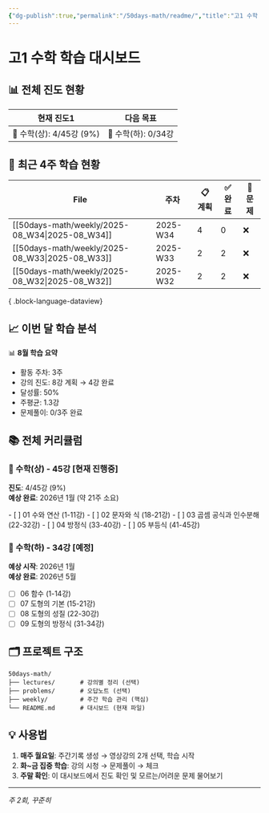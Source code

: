 ```yaml
---
{"dg-publish":true,"permalink":"/50days-math/readme/","title":"고1 수학 대시보드"}
---
```



# 고1 수학 학습 대시보드

## 📊 전체 진도 현황
<div><table class="dataview table-view-table"><thead class="table-view-thead"><tr class="table-view-tr-header"><th class="table-view-th"><span>현재 진도</span><span class="dataview small-text">1</span></th><th class="table-view-th"><span>다음 목표</span></th></tr></thead><tbody class="table-view-tbody"><tr><td><span>🎯 수학(상): 4/45강 (9%)</span></td><td><span>📅 수학(하): 0/34강</span></td></tr></tbody></table></div>

## 📅 최근 4주 학습 현황
| File                                               | 주차       | 📋 계획 | ✅ 완료 | 📝 문제 |
| -------------------------------------------------- | -------- | ----- | ---- | ----- |
| [[50days-math/weekly/2025-08_W34\|2025-08_W34]] | 2025-W34 | 4     | 0    | ❌     |
| [[50days-math/weekly/2025-08_W33\|2025-08_W33]] | 2025-W33 | 2     | 2    | ❌     |
| [[50days-math/weekly/2025-08_W32\|2025-08_W32]] | 2025-W32 | 2     | 2    | ❌     |

{ .block-language-dataview}

## 📈 이번 달 학습 분석
<p><span><p dir="auto">📊 <strong>8월 학습 요약</strong></p>
<ul>
<li dir="auto">활동 주차: 3주</li>
<li dir="auto">강의 진도: 8강 계획 → 4강 완료</li>
<li dir="auto">달성률: 50%</li>
<li dir="auto">주평균: 1.3강</li>
<li dir="auto">문제풀이: 0/3주 완료</li>
</ul></span></p>

## 📚 전체 커리큘럼

### 📘 수학(상) - 45강 [현재 진행중]
<p><span><strong>진도</strong>: 4/45강 (9%)<br>
<strong>예상 완료</strong>: 2026년 1월 (약 21주 소요)</span></p>
- [ ] 01 수와 연산 (1-11강)
- [ ] 02 문자와 식 (18-21강)  
- [ ] 03 곱셈 공식과 인수분해 (22-32강)
- [ ] 04 방정식 (33-40강)
- [ ] 05 부등식 (41-45강)

### 📗 수학(하) - 34강 [예정]
**예상 시작**: 2026년 1월  
**예상 완료**: 2026년 5월

- [ ] 06 함수 (1-14강)
- [ ] 07 도형의 기본 (15-21강)
- [ ] 08 도형의 성질 (22-30강)
- [ ] 09 도형의 방정식 (31-34강)

## 🗂 프로젝트 구조
```
50days-math/
├── lectures/       # 강의별 정리 (선택)
├── problems/       # 오답노트 (선택)
├── weekly/         # 주간 학습 관리 (핵심)
└── README.md       # 대시보드 (현재 파일)
```

## 💡 사용법
1. **매주 월요일**: 주간기록 생성 → 영상강의 2개 선택, 학습 시작
2. **화~금 집중 학습**: 강의 시청 → 문제풀이 → 체크
3. **주말 확인**: 이 대시보드에서 진도 확인 및 모르는/어려운 문제 물어보기

---
*주 2회, 꾸준히*